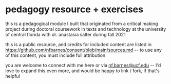 # pedagogy resource + exercises

this is a pedagogical module I built that originated from a critical making project during doctoral coursework in texts and technology at the university of central florida with dr. anastasia salter during fall 2021

this is a public resource, and credits for included content are listed in https://github.com/nfbarnes/consent/blob/main/sources.md -- to use any of this content, you must include full attribution

you are welcome to connect with me here or via nf.barnes@ucf.edu -- I'd love to expand this even more, and would be happy to link / fork, if that's helpful


